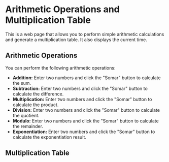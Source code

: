 # Arithmetic Operations and Multiplication Table
This is a web page that allows you to perform simple arithmetic calculations and generate a multiplication table. It also displays the current time.
## Arithmetic Operations
You can perform the following arithmetic operations:
* **Addition:** Enter two numbers and click the "Somar" button to calculate the sum.
* **Subtraction:** Enter two numbers and click the "Somar" button to calculate the difference.
* **Multiplication:** Enter two numbers and click the "Somar" button to calculate the product.
* **Division:** Enter two numbers and click the "Somar" button to calculate the quotient.
* **Modulo:** Enter two numbers and click the "Somar" button to calculate the remainder.
* **Exponentiation:** Enter two numbers and click the "Somar" button to calculate the exponentiation result.
## Multiplication Table
